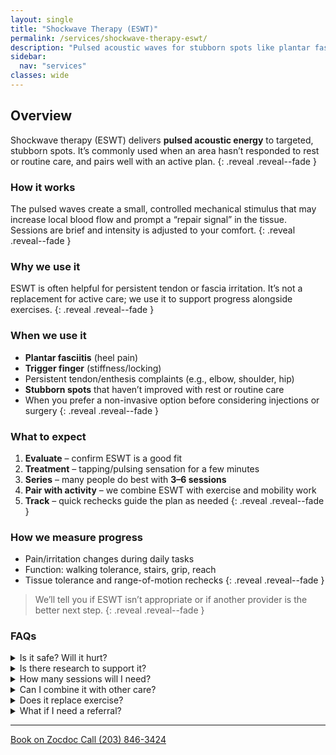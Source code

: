 ```yaml
---
layout: single
title: "Shockwave Therapy (ESWT)"
permalink: /services/shockwave-therapy-eswt/
description: "Pulsed acoustic waves for stubborn spots like plantar fasciitis or trigger finger—used alongside active care."
sidebar:
  nav: "services"
classes: wide
---
```


## Overview
Shockwave therapy (ESWT) delivers **pulsed acoustic energy** to targeted, stubborn spots. It’s commonly used when an area hasn’t responded to rest or routine care, and pairs well with an active plan.
{: .reveal .reveal--fade }

### How it works
The pulsed waves create a small, controlled mechanical stimulus that may increase local blood flow and prompt a “repair signal” in the tissue. Sessions are brief and intensity is adjusted to your comfort.
{: .reveal .reveal--fade }

### Why we use it
ESWT is often helpful for persistent tendon or fascia irritation. It’s not a replacement for active care; we use it to support progress alongside exercises.
{: .reveal .reveal--fade }

### When we use it
- **Plantar fasciitis** (heel pain)  
- **Trigger finger** (stiffness/locking)  
- Persistent tendon/enthesis complaints (e.g., elbow, shoulder, hip)
- **Stubborn spots** that haven’t improved with rest or routine care
- When you prefer a non-invasive option before considering injections or surgery
{: .reveal .reveal--fade }

### What to expect
1. **Evaluate** – confirm ESWT is a good fit  
2. **Treatment** – tapping/pulsing sensation for a few minutes  
3. **Series** – many people do best with **3–6 sessions**  
4. **Pair with activity** – we combine ESWT with exercise and mobility work
5. **Track** – quick rechecks guide the plan as needed
{: .reveal .reveal--fade }

### How we measure progress
- Pain/irritation changes during daily tasks  
- Function: walking tolerance, stairs, grip, reach  
- Tissue tolerance and range-of-motion rechecks
{: .reveal .reveal--fade }

> We’ll tell you if ESWT isn’t appropriate or if another provider is the better next step.
{: .reveal .reveal--fade }

### FAQs

<div class="faq">
  <details class="reveal reveal--up">
    <summary>Is it safe? Will it hurt?</summary>
    <div class="faq__content">
      Yes, ESWT is generally safe when used appropriately. Most people feel a tapping or pulsing sensation; intensity is adjusted to your comfort.
    </div>
  </details>

  <details class="reveal reveal--up">
    <summary>Is there research to support it?</summary>
    <div class="faq__content">
      Yes. A few examples:
      <ul>
        <li>Gerdesmeyer L et al. Radial ESWT for chronic plantar fasciitis — randomized placebo‑controlled multicenter trial. <a href="https://pubmed.ncbi.nlm.nih.gov/18832341/" target="_blank" rel="noopener">PubMed 18832341</a></li>
        <li>Staples M et al. ESWT for lateral epicondylitis (tennis elbow) — randomized controlled trial. <a href="https://pubmed.ncbi.nlm.nih.gov/18792997/" target="_blank" rel="noopener">PubMed 18792997</a></li>
      </ul>
      Results vary by condition and protocol; we pair ESWT with active care when appropriate.
    </div>
  </details>

  <details class="reveal reveal--up">
    <summary>How many sessions will I need?</summary>
    <div class="faq__content">
      It varies by condition, but a short series (often 3–6 sessions) is common. We reassess and adjust as you go.
    </div>
  </details>

  <details class="reveal reveal--up">
    <summary>Can I combine it with other care?</summary>
    <div class="faq__content">
      Yes — ESWT pairs well with adjustments, exercise, and manual therapy.
    </div>
  </details>

  <details class="reveal reveal--up">
    <summary>Does it replace exercise?</summary>
    <div class="faq__content">
      No. ESWT is an add‑on to active care. We often combine it with mobility and strengthening so improvements last.
    </div>
  </details>

  <details class="reveal reveal--up">
    <summary>What if I need a referral?</summary>
    <div class="faq__content">
      We’ll coordinate with the right specialist (PT, orthopedics, etc.) if needed. Your result comes first.
    </div>
  </details>
</div>
  
---

<div class="contact-actions reveal reveal--up">
  <a href="https://www.zocdoc.com/practice/cranbury-chiropractic-center-43835" class="btn">
    <span class="btn-label">Book on Zocdoc</span>
  </a>
  <a href="tel:+12038463424" class="btn">
    <span class="btn-label">Call (203) 846-3424</span>
  </a>
</div>

